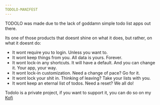 ```yaml
---
TODOLO-MANIFEST
---
```


TODOLO was made due to the lack of goddamn simple todo list apps out there.

Its one of those products that doesnt shine on what it does, but rather,
on what it doesnt do:

- It wont require you to login. Unless you want to.
- It wont keep things from you. All data is yours. Forever.
- It wont lock-in any shortcuts. It will have a default. And you can change it. Your app, your way.
- It wont lock-in customization. Need a change of pace? Go for it.
- It wont lock your shit in. Thinking of leaving? Take your lists with you.
- It wont keep an eternal list of todos. Need a reset? We all do!

Todolo is a private project, if you want to support it, you can do so on my [Kofi](https://ko-fi.com/claudiacvlho)
